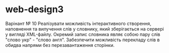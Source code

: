# web-design3
Варінант № 10
Реалізувати можливість інтерактивного створення, наповнення та вилучення слів у словнику, який зберігається на сервері у вигляді XML-файлу. Окремий запис словника являє собою пару слів "слово укр" - "слово англ". Забезпечити можливість перекладу слів в обидва напрями без перезавантаження сторінки.
